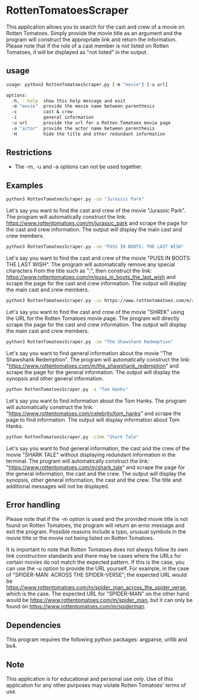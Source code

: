 # RottenTomatoesScraper
This application allows you to search for the cast and crew of a movie on Rotten Tomatoes. Simply provide the movie title as an argument and the program will construct the appropriate link and return the information. Please note that if the role of a cast member is not listed on Rotten Tomatoes, it will be displayed as "not listed" in the output.

## usage
```bash
usage: python3 RottenTomatoesScraper.py [-m "movie"] [-u url]

options: 
  -h, --help  show this help message and exit
  -m "movie"  provide the movie name between parenthesis
  -c          cast & crew
  -i          general information
  -u url      provide the url for a Rotten Tomatoes movie page
  -a "actor"  provide the actor name between parenthesis
  -H          hide the title and other redundant information
```

## Restrictions
* The -m, -u and -a options can not be used together.

## Examples

```bash
python3 RottenTomatoesScraper.py -cm "Jurassic Park"
```
Let's say you want to find the cast and crew of the movie "Jurassic Park". The program will automatically construct the link: https://www.rottentomatoes.com/m/jurassic_park and scrape the page for the cast and crew information. The output will display the main cast and crew members.


```bash
python3 RottenTomatoesScraper.py -cm "PUSS IN BOOTS: THE LAST WISH"
```
Let's say you want to find the cast and crew of the movie "PUSS IN BOOTS: THE LAST WISH". The program will automatically remove any special characters from the title such as ":", then construct the link: https://www.rottentomatoes.com/m/puss_in_boots_the_last_wish and scrape the page for the cast and crew information. The output will display the main cast and crew members.

```bash
python3 RottenTomatoesScraper.py -cu https://www.rottentomatoes.com/m/shrek
```
Let's say you want to find the cast and crew of the movie "SHREK" using the URL for the Rotten Tomatoes movie page. The program will directly scrape the page for the cast and crew information. The output will display the main cast and crew members.

```bash
python3 RottenTomatoesScraper.py -im "The Shawshank Redemption"
```
Let's say you want to find general information about the movie "The Shawshank Redemption". The program will automatically construct the link: "https://www.rottentomatoes.com/m/the_shawshank_redemption" and scrape the page for the general information. The output will display the synopsis and other general information.

```bash
python RottenTomatoesScraper.py -a "Tom Hanks" 
```
Let's say you want to find information about the Tom Hanks. The program will automatically construct the link: "https://www.rottentomatoes.com/celebrity/tom_hanks" and scrape the page to find information. The output will display information about Tom Hanks.

```bash
python RottenTomatoesScraper.py -ciHm "Shark Tale"
```
Let's say you want to find general information, the cast and the crew of the movie "SHARK TALE" without displaying redundant information in the terminal. The program will automatically construct the link: "https://www.rottentomatoes.com/m/shark_tale" and scrape the page for the general information, the cast and the crew. The output will display the synopsis, other general information, the cast and the crew. The title and additional messages will not be displayed.

## Error handling
Please note that if the -m option is used and the provided movie title is not found on Rotten Tomatoes, the program will return an error message and exit the program. Possible reasons include a typo, unusual symbols in the movie title or the movie not being listed on Rotten Tomatoes. 

It is important to note that Rotten Tomatoes does not always follow its own link construction standards and there may be cases where the URLs for certain movies do not match the expected pattern. If this is the case, you can use the -u option to provide the URL yourself. For example, in the case of "SPIDER-MAN: ACROSS THE SPIDER-VERSE", the expected URL would be https://www.rottentomatoes.com/m/spider_man_across_the_spider_verse, which is the case. The expected URL for "SPIDER-MAN" on the other hand would be https://www.rottentomatoes.com/m/spider_man, but it can only be found on https://www.rottentomatoes.com/m/spiderman. 

## Dependencies
This program requires the following python packages: argparse, urllib and bs4.

## Note
This application is for educational and personal use only. Use of this application for any other purposes may violate Rotten Tomatoes' terms of use.